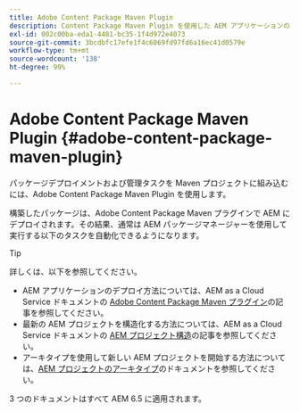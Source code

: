 ```yaml
---
title: Adobe Content Package Maven Plugin
description: Content Package Maven Plugin を使用した AEM アプリケーションのデプロイについて説明します
exl-id: 002c00ba-eda1-4481-bc35-1f4d972e4073
source-git-commit: 3bcdbfc17efe1f4c6069fd97fd6a16ec41d0579e
workflow-type: tm+mt
source-wordcount: '138'
ht-degree: 99%

---
```


# Adobe Content Package Maven Plugin {#adobe-content-package-maven-plugin}

パッケージデプロイメントおよび管理タスクを Maven プロジェクトに組み込むには、Adobe Content Package Maven Plugin を使用します。

構築したパッケージは、Adobe Content Package Maven プラグインで AEM にデプロイされます。その結果、通常は AEM パッケージマネージャーを使用して実行する以下のタスクを自動化できるようになります。

>[!TIP]
>
>詳しくは、以下を参照してください。
>
>* AEM アプリケーションのデプロイ方法については、AEM as a Cloud Service ドキュメントの [Adobe Content Package Maven プラグイン](https://experienceleague.adobe.com/docs/experience-manager-cloud-service/implementing/developer-tools/maven-plugin.html#developer-tools)の記事を参照してください。
>* 最新の AEM プロジェクトを構造化する方法については、AEM as a Cloud Service ドキュメントの [AEM プロジェクト構造](https://experienceleague.adobe.com/docs/experience-manager-cloud-service/implementing/developing/aem-project-content-package-structure.html?lang=ja)の記事を参照してください。
>* アーキタイプを使用して新しい AEM プロジェクトを開始する方法については、[AEM プロジェクトのアーキタイプ](https://experienceleague.adobe.com/docs/experience-manager-core-components/using/developing/archetype/overview.html?lang=ja)のドキュメントを参照してください。
>
>3 つのドキュメントはすべて AEM 6.5 に適用されます。
